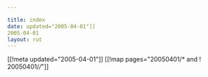 ```yaml
---

title: index
date: updated="2005-04-01"]]
2005-04-01
layout: rut
---
```


[[!meta updated="2005-04-01"]]
[[!map pages="20050401/* and ! 20050401/*/*"]]
